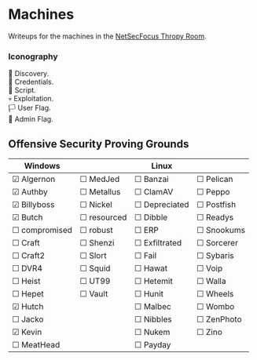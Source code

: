 # Machines

Writeups for the machines in the [NetSecFocus Thropy Room](https://docs.google.com/spreadsheets/u/1/d/1dwSMIAPIam0PuRBkCiDI88pU3yzrqqHkDtBngUHNCw8/htmlview#).

### Iconography

🔎 Discovery.\
🔑 Credentials.\
📝 Script.\
💀 Exploitation.\
🏳 User Flag.\
🏴 Admin Flag.

## Offensive Security Proving Grounds

| Windows        |                | Linux          |                |
| ---------------|----------------|----------------|----------------|
| ☑ Algernon     | ☐ MedJed       | ☐ Banzai       | ☐ Pelican      |
| ☑ Authby       | ☐ Metallus     | ☐ ClamAV       | ☐ Peppo        |
| ☑ Billyboss    | ☐ Nickel       | ☐ Depreciated  | ☐ Postfish     |
| ☑ Butch        | ☐ resourced    | ☐ Dibble       | ☐ Readys       |
| ☐ compromised  | ☐ robust       | ☐ ERP          | ☐ Snookums     |
| ☐ Craft        | ☐ Shenzi       | ☐ Exfiltrated  | ☐ Sorcerer     |
| ☐ Craft2       | ☐ Slort        | ☐ Fail         | ☐ Sybaris      |
| ☐ DVR4         | ☐ Squid        | ☐ Hawat        | ☐ Voip         |
| ☐ Heist        | ☐ UT99         | ☐ Hetemit      | ☐ Walla        |
| ☐ Hepet        | ☐ Vault        | ☐ Hunit        | ☐ Wheels       |
| ☑ Hutch        |                | ☐ Malbec       | ☐ Wombo        |
| ☐ Jacko        |                | ☐ Nibbles      | ☐ ZenPhoto     |
| ☑ Kevin        |                | ☐ Nukem        | ☐ Zino         |
| ☐ MeatHead     |                | ☐ Payday       |                |